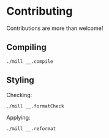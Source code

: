 # Contributing

Contributions are more than welcome!


## Compiling

```
./mill __.compile
```


## Styling

Checking:
```
./mill __.formatCheck
```
Applying:
```
./mill __.reformat
```
